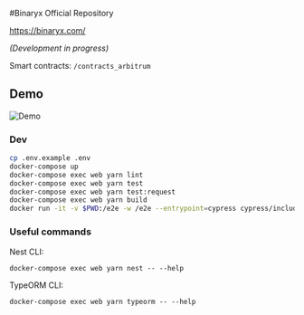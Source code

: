#Binaryx Official Repository

https://binaryx.com/

_(Development in progress)_

Smart contracts: `/contracts_arbitrum`

## Demo

![Demo](https://binaryxestate.s3.eu-central-1.amazonaws.com/demo/binaryx_demo.gif)
  

### Dev

```sh
cp .env.example .env
docker-compose up
docker-compose exec web yarn lint
docker-compose exec web yarn test
docker-compose exec web yarn test:request
docker-compose exec web yarn build
docker run -it -v $PWD:/e2e -w /e2e --entrypoint=cypress cypress/included:10.0.3 run --config-file cypress.docker.config.ts
```

### Useful commands

Nest CLI:
```
docker-compose exec web yarn nest -- --help
```

TypeORM CLI:
```
docker-compose exec web yarn typeorm -- --help
```

